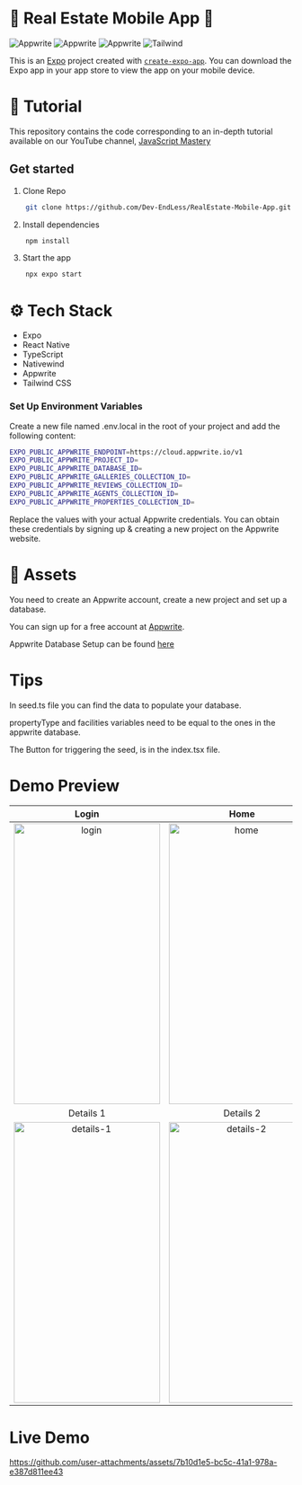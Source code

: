 # 🚀 Real Estate Mobile App 🚀

<a target="_blank" rel="noreferrer"><img src="https://camo.githubusercontent.com/2f9bfa35e9e5cc19903ca5e230e55a02c7a816eaea34aceb8a1deddfe4b513ba/68747470733a2f2f696d672e736869656c64732e696f2f62616467652f2d4578706f2d626c61636b3f7374796c653d666f722d7468652d6261646765266c6f676f436f6c6f723d7768697465266c6f676f3d6578706f26636f6c6f723d303030303230" alt="Appwrite" />
</a>
<a target="_blank" rel="noreferrer"><img src="https://camo.githubusercontent.com/4318b1b43422f3e2df0cee9da235b3680f08bddaa4f73fab85fc1c5c9f8b60fa/68747470733a2f2f696d672e736869656c64732e696f2f62616467652f2d547970655363726970742d626c61636b3f7374796c653d666f722d7468652d6261646765266c6f676f436f6c6f723d7768697465266c6f676f3d7479706573637269707426636f6c6f723d333137384336" alt="Appwrite" />
</a>
<a target="_blank" rel="noreferrer"><img src="https://camo.githubusercontent.com/4cbcc5434676759b67404424204b1f9d8932bad550d3e12921e34a2c874a82f1/68747470733a2f2f696d672e736869656c64732e696f2f62616467652f2d41707077726974652d626c61636b3f7374796c653d666f722d7468652d6261646765266c6f676f436f6c6f723d7768697465266c6f676f3d617070777269746526636f6c6f723d464433363645" alt="Appwrite" />
</a>
<a target="_blank" rel="noreferrer"><img src="https://camo.githubusercontent.com/93bafe03a143d759a2983be7cd132f70a6a186233ca455f08f3f198adb3d2381/68747470733a2f2f696d672e736869656c64732e696f2f62616467652f2d5461696c77696e645f4353532d626c61636b3f7374796c653d666f722d7468652d6261646765266c6f676f436f6c6f723d7768697465266c6f676f3d7461696c77696e6463737326636f6c6f723d303642364434" alt="Tailwind" />
</a>

This is an [Expo](https://expo.dev) project created with [`create-expo-app`](https://www.npmjs.com/package/create-expo-app).
You can download the Expo app in your app store to view the app on your mobile device.

# 🚨 Tutorial
This repository contains the code corresponding to an in-depth tutorial available on our YouTube channel, [JavaScript Mastery](https://www.youtube.com/@javascriptmastery/videos)

## Get started

1. Clone Repo

```bash
    git clone https://github.com/Dev-EndLess/RealEstate-Mobile-App.git
```
   
2. Install dependencies

```bash
    npm install
```

3. Start the app

```bash
    npx expo start
```

# ⚙️ Tech Stack
- Expo
- React Native
- TypeScript
- Nativewind
- Appwrite
- Tailwind CSS
 
### Set Up Environment Variables

Create a new file named .env.local in the root of your project and add the following content:

```bash
EXPO_PUBLIC_APPWRITE_ENDPOINT=https://cloud.appwrite.io/v1
EXPO_PUBLIC_APPWRITE_PROJECT_ID=
EXPO_PUBLIC_APPWRITE_DATABASE_ID=
EXPO_PUBLIC_APPWRITE_GALLERIES_COLLECTION_ID=
EXPO_PUBLIC_APPWRITE_REVIEWS_COLLECTION_ID=
EXPO_PUBLIC_APPWRITE_AGENTS_COLLECTION_ID=
EXPO_PUBLIC_APPWRITE_PROPERTIES_COLLECTION_ID=
```

Replace the values with your actual Appwrite credentials. You can obtain these credentials by signing up & creating a new project on the Appwrite website.

# 🔗 Assets
You need to create an Appwrite account, create a new project and set up a database.
 
You can sign up for a free account at [Appwrite](https://appwrite.io/).

Appwrite Database Setup can be found [here](https://jsmastery.notion.site/Database-Setup-16260f3cbaf3807f8fb6cbed8d1e84fd)

# Tips 
In seed.ts file you can find the data to populate your database.

propertyType and facilities variables need to be equal to the ones in the appwrite database.

The Button for triggering the seed, is in the index.tsx file.

# Demo Preview

| Login | Home | Explore |
|:-------:|:------:|:------:|
| <img src="https://github.com/user-attachments/assets/0e3c5a65-7177-4713-871b-e3c8f069b711" alt="login" width="260" height="500"/> | <img src="https://github.com/user-attachments/assets/e130fc82-5aca-4030-a017-34dd4a72ff47" alt="home" width="260" height="500"/> | <img src="https://github.com/user-attachments/assets/dcc9c36c-0a3e-46f5-bdd9-0337c586368a" alt="explore" width="260" height="500"/>|
| Details 1 | Details 2 | Profile |
| <img src="https://github.com/user-attachments/assets/5d733a29-e07d-46b5-a535-19a39f81be3c" alt="details-1" width="260" height="500"/> | <img src="https://github.com/user-attachments/assets/5c0e6f81-5fd3-4023-a00a-0c397b597fe9" alt="details-2" width="260" height="500"/> | <img src="https://github.com/user-attachments/assets/8cb469f5-20ce-4f7f-82ea-368a5843e6ac" alt="home" width="260" height="500"/>|

# Live Demo
https://github.com/user-attachments/assets/7b10d1e5-bc5c-41a1-978a-e387d811ee43

